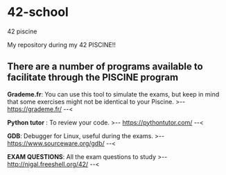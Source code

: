 # 42-school
42 piscine

My repository during my 42 PISCINE!!


There are a number of programs available to facilitate through the PISCINE program
----------

**Grademe.fr**: You can use this tool to simulate the exams, but keep in mind that some exercises might not be identical to your Piscine. >-- https://grademe.fr/ --<

**Python tutor** : To review your code.  >-- https://pythontutor.com/ --<

**GDB**: Debugger for Linux, useful during the exams. >-- https://www.sourceware.org/gdb/ --<

**EXAM QUESTIONS**: All the exam questions to study  >-- http://nigal.freeshell.org/42/ --<
